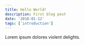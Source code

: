 ```yaml
---
title: Hello World!
description: First blog post
date: '2018-01-12'
tags: ['introduction']
---
```


Lorem ipsum dolores violent delights.

